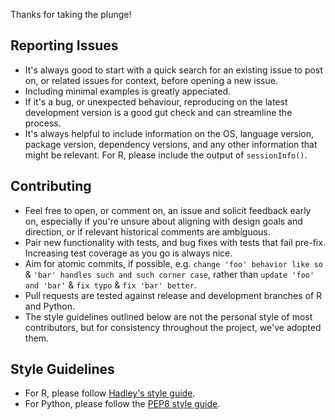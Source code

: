 Thanks for taking the plunge!

## Reporting Issues

* It's always good to start with a quick search for an existing issue to post on, or related issues for context, before opening a new issue.
* Including minimal examples is greatly appeciated.
* If it's a bug, or unexpected behaviour, reproducing on the latest development version is a good gut check and can streamline the process.
* It's always helpful to include information on the OS, language version, package version, dependency versions, and any other information that might be relevant. For R, please include the output of `sessionInfo()`. 

## Contributing

* Feel free to open, or comment on, an issue and solicit feedback early on, especially if you're unsure about aligning with design goals and direction, or if relevant historical comments are ambiguous.
* Pair new functionality with tests, and bug fixes with tests that fail pre-fix. Increasing test coverage as you go is always nice.
* Aim for atomic commits, if possible, e.g. `change 'foo' behavior like so` & `'bar' handles such and such corner case`, rather than `update 'foo' and 'bar'` & `fix typo` & `fix 'bar' better`.
* Pull requests are tested against release and development branches of R and Python.
* The style guidelines outlined below are not the personal style of most contributors, but for consistency throughout the project, we've adopted them.

## Style Guidelines

* For R, please follow [Hadley's style guide](http://adv-r.had.co.nz/Style.html).
* For Python, please follow the [PEP8 style guide](https://www.python.org/dev/peps/pep-0008/).

